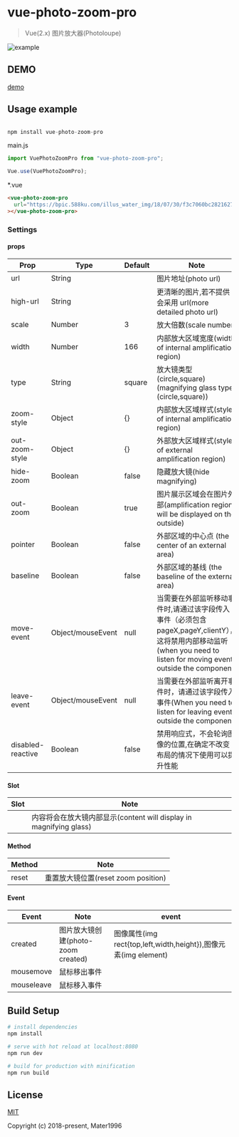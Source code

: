 # vue-photo-zoom-pro

> Vue(2.x) 图片放大器(Photoloupe)

![example](https://raw.githubusercontent.com/Mater1996/vue-photo-zoom-pro/master/example.png)

## DEMO

[demo](https://codepen.io/xbup/project/editor/AjnEgE)

## Usage example

```js

npm install vue-photo-zoom-pro

```

main.js

```js
import VuePhotoZoomPro from "vue-photo-zoom-pro";

Vue.use(VuePhotoZoomPro);
```

\*.vue

```html
<vue-photo-zoom-pro
  url="https://bpic.588ku.com/illus_water_img/18/07/30/f3c7060bc28216271dc8c4630b288331.jpg!/watermark/url/L3dhdGVyL3dhdGVyX2JhY2tfNDAwXzIwMC5wbmc=/repeat/true"
></vue-photo-zoom-pro>
```

### Settings

#### props

| Prop        | Type              | Default | Note                                                                                                                                             |
| ----------- | ----------------- | ------- | ------------------------------------------------------------------------------------------------------------------------------------------------ |
| url         | String            |         | 图片地址(photo url)                                                                                                                              |
| high-url    | String            |         | 更清晰的图片,若不提供会采用 url(more detailed photo url)                                                                                         |
| scale       | Number            | 3       | 放大倍数(scale number)                                                                                                                                  |
| width       | Number            | 166     | 内部放大区域宽度(width of internal amplification region)                                                                                                            |
| type        | String            | square  | 放大镜类型(circle,square)(magnifying glass type (circle,square))                                                                                 |
| zoom-style  | Object            | {}      | 内部放大区域样式(style of internal amplification region)                                                                                                            |
| out-zoom-style  | Object            | {}  | 外部放大区域样式(style of external amplification region)                                                                                                            |
| hide-zoom   | Boolean           | false   | 隐藏放大镜(hide magnifying)                                                                                            |
| out-zoom    | Boolean           | true    | 图片展示区域会在图片外部(amplification region will be displayed on the outside)                                                                                 |
| pointer     | Boolean           | false   | 外部区域的中心点 (the center of an external area)                                                                                                |
| baseline    | Boolean           | false   | 外部区域的基线 (the baseline of the external area)                                                                                               |
| move-event  | Object/mouseEvent | null    | 当需要在外部监听移动事件时,请通过该字段传入事件（必须包含 pageX,pageY,clientY），这将禁用内部移动监听(when you need to listen for moving events outside the component) |
| leave-event | Object/mouseEvent | null    | 当需要在外部监听离开事件时，请通过该字段传入事件(When you need to listen for leaving events outside the component)                               |
| disabled-reactive| Boolean | false    | 禁用响应式，不会轮询图像的位置,在确定不改变布局的情况下使用可以提升性能 |

#### Slot

| Slot | Note                                                               |
| ---- | ------------------------------------------------------------------ |
|      | 内容将会在放大镜内部显示(content will display in magnifying glass) |

#### Method

| Method | Note                                |
| ------ | ----------------------------------- |
| reset  | 重置放大镜位置(reset zoom position) |

#### Event

| Event   | Note                               | event                                       |
| ------- | ---------------------------------- | ------------------------------------------- |
| created | 图片放大镜创建(photo-zoom created) | 图像属性(img rect{top,left,width,height}),图像元素(img element) |
| mousemove | 鼠标移出事件 |  |
| mouseleave | 鼠标移入事件 |  |

## Build Setup

```bash
# install dependencies
npm install

# serve with hot reload at localhost:8080
npm run dev

# build for production with minification
npm run build
```

## License

[MIT](https://opensource.org/licenses/MIT)

Copyright (c) 2018-present, Mater1996
